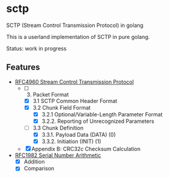 # sctp
SCTP (Stream Control Transmission Protocol) in golang

This is a userland implementation of SCTP in pure golang.

Status: work in progress

## Features

- [RFC4960 Stream Control Transmission Protocol](https://tools.ietf.org/html/rfc4960)
  - [ ] 3. Packet Format
    - [X] 3.1 SCTP Common Header Format
    - [X] 3.2 Chunk Field Format
      - [X] 3.2.1 Optional/Variable-Length Parameter Format
      - [X] 3.2.2. Reporting of Unrecognized Parameters
    - [ ] 3.3 Chunk Definition
      - [X] 3.3.1. Payload Data (DATA) (0)
      - [X] 3.3.2. Initiation (INIT) (1)
  - [X] Appendix B: CRC32c Checksum Calculation

- [RFC1982 Serial Number Arithmetic](https://tools.ietf.org/html/rfc1982)
  - [X] Addition
  - [X] Comparison
